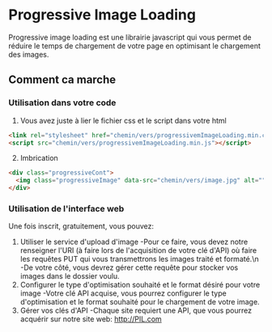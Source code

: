 # Progressive Image Loading

Progressive image loading est une librairie javascript qui vous permet de réduire le temps de chargement de votre page en optimisant le chargement des images.

## Comment ca marche

### Utilisation dans votre code

1. Vous avez juste à lier le fichier css et le script dans votre html

  ```html
  <link rel="stylesheet" href="chemin/vers/progressivemImageLoading.min.css">
  <script src="chemin/vers/progressivemImageLoading.min.js"></script>
  ```
  
2. Imbrication

  ```html
  <div class="progressiveCont">
    <img class="progressiveImage" data-src="chemin/vers/image.jpg" alt="" />
  </div>
  ```
### Utilisation de l'interface web

Une fois inscrit, gratuitement, vous pouvez:
  1. Utiliser le service d'upload d'image
    -Pour ce faire, vous devez notre renseigner l'URI (à faire lors de l'acquisition de votre clé d'API) où faire les requêtes PUT qui vous transmettrons les images traité et formaté.\n
    -De votre côté, vous devrez gérer cette requête pour stocker vos images dans le dossier voulu.
  2. Configurer le type d'optimisation souhaité et le format désiré pour votre image
    -Votre clé API acquise, vous pourrez configurer le type d'optimisation et le format souhaité pour le chargement de votre image.
  3. Gérer vos clés d'API
    -Chaque site requiert une API, que vous pourrez acquérir sur notre site web: http://PIL.com
    
